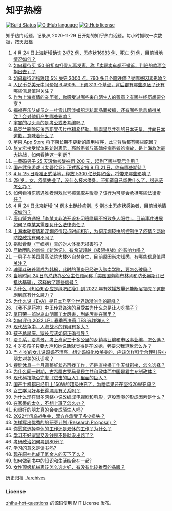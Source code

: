# 知乎热榜
[![Build Status](https://github.com/ToWeLong/zhihu-hot-questions/workflows/CI/badge.svg)](https://github.com/ToWeLong/zhihu-hot-questions/actions)
[![GitHub language](https://img.shields.io/badge/language-golang-orange.svg)](https://golang.org/)
[![GitHub license](https://img.shields.io/github/license/ToWeLong/zhihu-hot-questions)](https://github.com/ToWeLong/zhihu-hot-questions/blob/main/LICENSE)

知乎热门话题，记录从 2020-11-29 日开始的知乎热门话题。每小时抓取一次数据，按天[归档](./archives)

<!-- BEGIN -->

1. [4 月 24 日上海新增确诊 2472 例、无症状16983 例、死亡 51 例，目前当地情况如何？](https://www.zhihu.com/question/529868526)
1. [如何看待买 150 份扣肉打假人再发声，称「卖房卖车都不撤诉，判赔的款项会捐出去」？](https://www.zhihu.com/question/529869474)
1. [如何看待沪指跌超 5% 失守 3000 点，760 多只个股跌停？受哪些因素影响？](https://www.zhihu.com/question/529914553)
1. [人民币兑美元中间价报 6.4909，下调 313 个基点，背后都有哪些原因？还有哪些信息值得关注？](https://www.zhihu.com/question/529876461)
1. [作为上海疫情的亲历者，你感受过哪些来自陌生人的善意？有哪些经历想要分享？](https://www.zhihu.com/question/529198178)
1. [福禄寿乐队成员之一杜雪儿因涉嫌犯走私毒品罪被抓，还有哪些信息值得关注？会对他们产生哪些影响？](https://www.zhihu.com/question/529911429)
1. [宇宙的尽头真的是考公或者考编吗？](https://www.zhihu.com/question/485607435)
1. [乌克兰删除反法西斯宣传片中和希特勒、墨索里尼并列的日本天皇，并向日本道歉，意味着什么？](https://www.zhihu.com/question/529868035)
1. [苹果 App Store 将下架长期不更新的应用程序，此举背后都有哪些原因？](https://www.zhihu.com/question/529807498)
1. [张文宏接受媒体采访时表示，高龄患者与基础疾病患者的病故，是上海救治最大挑战，如何看待这一判断？](https://www.zhihu.com/question/529834467)
1. [一黄码男子 25 天没做核酸被罚 200 元，起到了哪些警示作用？](https://www.zhihu.com/question/529536647)
1. [国产武侠游戏《太吾绘卷》正式版定档 9 月 21 日，你有哪些期待？](https://www.zhihu.com/question/529874527)
1. [4 月 25 日降准正式落地，释放 5300 亿长期资金，将带来哪些影响？](https://www.zhihu.com/question/529899103)
1. [29 岁，女，疫情失业了，没什么技术傍身，不知道自己能做什么了，很迷茫怎么办？](https://www.zhihu.com/question/529385354)
1. [如何看待东航遇难者游戏账号被骗取并贩卖？该行为可能会承担哪些法律责任？](https://www.zhihu.com/question/529727120)
1. [4 月 24 日北京新增 14 例本土确诊病例、5 例本土无症状感染者，目前当地情况如何？](https://www.zhihu.com/question/529868745)
1. [唐山警方通报「李某某非法开设补习班隐瞒不报致多人阳性」，目前事件进展如何？李某某需要负什么法律责任？](https://www.zhihu.com/question/529617448)
1. [上海本轮疫情和深圳疫情起点时间相近，为何深圳较快的控制住了疫情？两地防控政策有何不同？](https://www.zhihu.com/question/524151453)
1. [捐献骨髓（干细胞）真的对人体毫无损害吗？](https://www.zhihu.com/question/22248752)
1. [严敏团队的新综《新游记》，有希望超越《极限挑战》的影响力吗？](https://www.zhihu.com/question/496614184)
1. [一男子在美国最高法院大楼外自焚身亡，目前原因尚未知悉，有哪些信息值得关注？](https://www.zhihu.com/question/529775457)
1. [魂穿斗破苍穹成为韩枫，此时的萧炎已经进入迦南学院，要怎么破局？](https://www.zhihu.com/question/492470932)
1. [当地时间 24 日乌总统办公室主任顾问称「美国国务卿布林肯和防长奥斯汀已抵达基辅」，这释放了哪些信号？](https://www.zhihu.com/question/529903089)
1. [为什么《知否知否应是绿肥红瘦》到 2022 年有效播放量还能断层领先？这部剧到底有什么魔力？](https://www.zhihu.com/question/527678422)
1. [为什么说《EVA》是日本乃至全世界动漫创作的巅峰？](https://www.zhihu.com/question/21304168)
1. [《我不是药神》中王传君饰演的吕受益为什么总是让人吃橘子？](https://www.zhihu.com/question/283997452)
1. [尾田荣一郎说鸟山明画工太厉害，到底厉害在哪里？](https://www.zhihu.com/question/49937813)
1. [如何评价 2022 LPL 春季赛决赛 TES 选炸弹人？](https://www.zhihu.com/question/529698462)
1. [现代战争中，人海战术的作用有多大？](https://www.zhihu.com/question/46945791)
1. [孩子总尿床，家长应该如何正确引导？](https://www.zhihu.com/question/514665322)
1. [没关系，没背景，考上离家三十多公里的乡镇事业编和市区事业编，怎么选？](https://www.zhihu.com/question/526875313)
1. [4 岁多孩子只要大声和她说话就觉得是在凶她，老要求我道歉怎么办？](https://www.zhihu.com/question/529602222)
1. [当 4 岁的女儿说妈妈不漂亮，想让妈妈化妆美美的，应该怎样科学合理引导小朋友对美的认识呢？](https://www.zhihu.com/question/529192411)
1. [裸辞休息一个月调整好状态再找工作，还是直接换工作无缝衔接，怎么选择？](https://www.zhihu.com/question/526392613)
1. [为什么同一时期，古希腊古罗马是民主共和政体而中国是君主专制政体？](https://www.zhihu.com/question/26030725)
1. [现代科技能否完虐《进击的巨人》里面的巨人？](https://www.zhihu.com/question/35194570)
1. [国产手机都已经用上150W的超级快充了，为啥苹果还在坚持20W充电？](https://www.zhihu.com/question/524071509)
1. [女生学习好与长得漂亮有关系吗？](https://www.zhihu.com/question/529876698)
1. [为什么现在很多网络小说改编成电视剧和电影，这股热潮的形成因素是什么？](https://www.zhihu.com/question/28926279)
1. [在家呆的太久，不想上班了怎么办？](https://www.zhihu.com/question/521214912)
1. [和很好的朋友真的会变成陌生人吗?](https://www.zhihu.com/question/526576601)
1. [2022年俄乌战争中，双方各承受了多少损失？](https://www.zhihu.com/question/518918189)
1. [怎样写出优秀的的研究计划 (Research Proposal) ？](https://www.zhihu.com/question/23695058)
1. [你愿意选择单休的工作还是双休的工作？为什么？](https://www.zhihu.com/question/529538556)
1. [学习不好家里又没钱是不是就没出路了？](https://www.zhihu.com/question/529870772)
1. [考研政治如何考到80分？](https://www.zhihu.com/question/379819303)
1. [学习的意义是读书吗?](https://www.zhihu.com/question/529874662)
1. [现在原神也成了氪金人的天下了么？](https://www.zhihu.com/question/529568941)
1. [如何做到书中的知识和生活结合在一起?](https://www.zhihu.com/question/529870975)
1. [女性顶级机械表该怎么选才好，有没有比较推荐的品牌？](https://www.zhihu.com/question/518402850)

<!-- END -->

历史归档 [./archives](./archives)


### License
[zhihu-hot-questions](https://github.com/towelong/zhihu-hot-questions) 的源码使用 MIT License 发布。